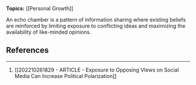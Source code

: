 **Topics:** [[Personal Growth]]
 
An echo chamber is a pattern of information sharing where existing beliefs are reinforced by limiting exposure to conflicting ideas and maximizing the availability of like-minded opinions.

## References
---
1. [[202210261829 - ARTICLE - Exposure to Opposing VIews on Social Media Can Increase Political Polarization]]